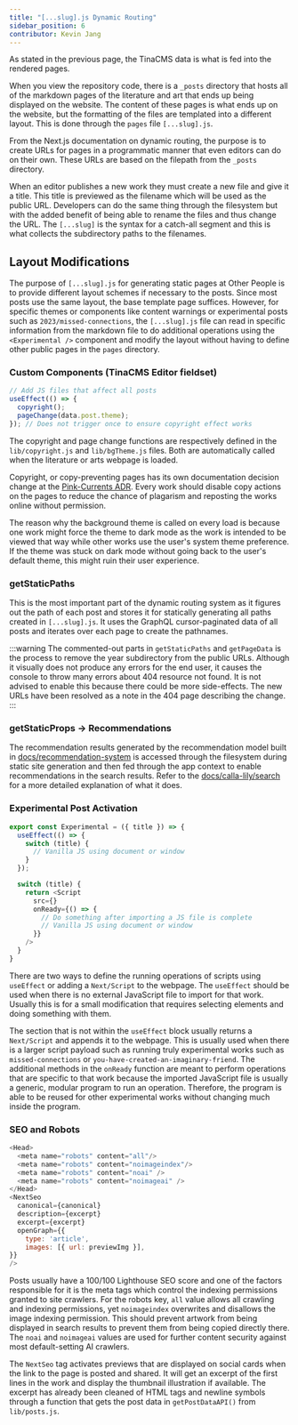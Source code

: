 ```yaml
---
title: "[...slug].js Dynamic Routing"
sidebar_position: 6
contributor: Kevin Jang
---
```

As stated in the previous page, the TinaCMS data is what is fed into the rendered pages. 

When you view the repository code, there is a `_posts` directory that hosts all of the markdown pages of the literature and art that ends up being displayed on the website. The content of these pages is what ends up on the website, but the formatting of the files are templated into a different layout. This is done through the `pages` file `[...slug].js`. 

From the Next.js documentation on dynamic routing, the purpose is to create URLs for pages in a programmatic manner that even editors can do on their own. These URLs are based on the filepath from the `_posts` directory. 

When an editor publishes a new work they must create a new file and give it a title. This title is previewed as the filename which will be used as the public URL. Developers can do the same thing through the filesystem but with the added benefit of being able to rename the files and thus change the URL. The `[...slug]` is the syntax for a catch-all segment and this is what collects the subdirectory paths to the filenames.

## Layout Modifications 

The purpose of `[...slug].js` for generating static pages at Other People is to provide different layout schemes if necessary to the posts. Since most posts use the same layout, the base template page suffices. However, for specific themes or components like content warnings or experimental posts such as `2023/missed-connections`, the `[...slug].js` file can read in specific information from the markdown file to do additional operations using the `<Experimental />` component and modify the layout without having to define other public pages in the `pages` directory.

### Custom Components (TinaCMS Editor fieldset)

```js
// Add JS files that affect all posts
useEffect(() => {
  copyright();
  pageChange(data.post.theme);
}); // Does not trigger once to ensure copyright effect works
```

The copyright and page change functions are respectively defined in the `lib/copyright.js` and `lib/bgTheme.js` files. Both are automatically called when the literature or arts webpage is loaded. 

Copyright, or copy-preventing pages has its own documentation decision change at the [Pink-Currents ADR](docs/pink-currents/adr/copyright-protections). Every work should disable copy actions on the pages to reduce the chance of plagarism and reposting the works online without permission.

The reason why the background theme is called on every load is because one work might force the theme to dark mode as the work is intended to be viewed that way while other works use the user's system theme preference. If the theme was stuck on dark mode without going back to the user's default theme, this might ruin their user experience.

### getStaticPaths

This is the most important part of the dynamic routing system as it figures out the path of each post and stores it for statically generating all paths created in `[...slug].js`. It uses the GraphQL cursor-paginated data of all posts and iterates over each page to create the pathnames. 

:::warning
The commented-out parts in `getStaticPaths` and `getPageData` is the process to remove the year subdirectory from the public URLs. Although it visually does not produce any errors for the end user, it causes the console to throw many errors about 404 resource not found. It is not advised to enable this because there could be more side-effects. The new URLs have been resolved as a note in the 404 page describing the change.
:::

### getStaticProps -> Recommendations

The recommendation results generated by the recommendation model built in [docs/recommendation-system](docs/recommendation-system) is accessed through the filesystem during static site generation and then fed through the app context to enable recommendations in the search results. Refer to the [docs/calla-lily/search](docs/calla-lily/search) for a more detailed explanation of what it does.


### Experimental Post Activation

```js
export const Experimental = ({ title }) => {
  useEffect(() => {
    switch (title) {
      // Vanilla JS using document or window
    }
  });

  switch (title) {
    return <Script 
      src={}
      onReady={() => {
        // Do something after importing a JS file is complete 
        // Vanilla JS using document or window
      }}
    />
  }
}
```

There are two ways to define the running operations of scripts using `useEffect` or adding a `Next/Script` to the webpage. The `useEffect` should be used when there is no external JavaScript file to import for that work. Usually this is for a small modification that requires selecting elements and doing something with them.

The section that is not within the `useEffect` block usually returns a `Next/Script` and appends it to the webpage. This is usually used when there is a larger script payload such as running truly experimental works such as `missed-connections` or `you-have-created-an-imaginary-friend`. The additional methods in the `onReady` function are meant to perform operations that are specific to that work because the imported JavaScript file is usually a generic, modular program to run an operation. Therefore, the program is able to be reused for other experimental works without changing much inside the program.

### SEO and Robots

```js
<Head>
  <meta name="robots" content="all"/>
  <meta name="robots" content="noimageindex"/>
  <meta name="robots" content="noai" />
  <meta name="robots" content="noimageai" />
</Head>
<NextSeo
  canonical={canonical}
  description={excerpt}
  excerpt={excerpt}
  openGraph={{
    type: 'article',
    images: [{ url: previewImg }],
}}
/>
```

Posts usually have a 100/100 Lighthouse SEO score and one of the factors responsible for it is the meta tags which control the indexing permissions granted to site crawlers. For the robots key, `all` value allows all crawling and indexing permissions, yet `noimageindex` overwrites and disallows the image indexing permission. This should prevent artwork from being displayed in search results to prevent them from being copied directly there. The `noai` and `noimageai` values are used for further content security against most default-setting AI crawlers.

The `NextSeo` tag activates previews that are displayed on social cards when the link to the page is posted and shared. It will get an excerpt of the first lines in the work and display the thumbnail illustration if available. The excerpt has already been cleaned of HTML tags and newline symbols through a function that gets the post data in `getPostDataAPI()` from `lib/posts.js`.
